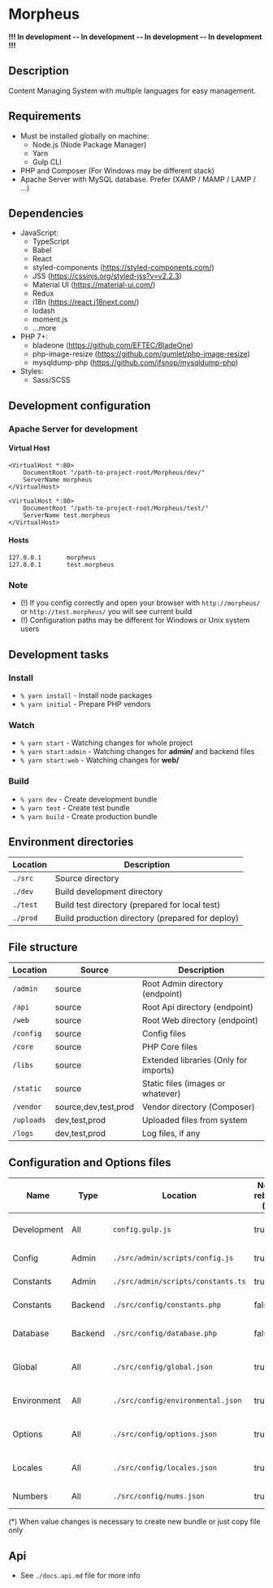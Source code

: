 # Morpheus

**!!! In development -- In development -- In development -- In development !!!**

## Description
Content Managing System with multiple languages for easy management.

## Requirements
* Must be installed globally on machine:
    - Node.js (Node Package Manager)
    - Yarn
    - Gulp CLI
* PHP and Composer (For Windows may be different stack)
* Apache Server with MySQL database. Prefer (XAMP / MAMP / LAMP / ...)

## Dependencies
* JavaScript:
    - TypeScript
    - Babel
    - React
    - styled-components (https://styled-components.com/)
    - JSS (https://cssinjs.org/styled-jss?v=v2.2.3)
    - Material UI (https://material-ui.com/)
    - Redux
    - i18n (https://react.i18next.com/)
    - lodash
    - moment.js
    - ...more
* PHP 7+:
    - bladeone (https://github.com/EFTEC/BladeOne)
    - php-image-resize (https://github.com/gumlet/php-image-resize)
    - mysqldump-php (https://github.com/ifsnop/mysqldump-php)
* Styles:
    - Sass/SCSS

## Development configuration
### Apache Server for development
#### Virtual Host
```
<VirtualHost *:80>
    DocumentRoot "/path-to-project-root/Morpheus/dev/"
    ServerName morpheus
</VirtualHost>

<VirtualHost *:80>
    DocumentRoot "/path-to-project-root/Morpheus/test/"
    ServerName test.morpheus
</VirtualHost>
```
#### Hosts
```
127.0.0.1		morpheus
127.0.0.1		test.morpheus
```

### Note
- (!) If you config correctly and open your browser with ``http://morpheus/`` or ``http://test.morpheus/`` you will see current build
- (!) Configuration paths may be different for Windows or Unix system users

## Development tasks
### Install
- ``% yarn install`` - Install node packages
- ``% yarn initial`` - Prepare PHP vendors

### Watch
- ``% yarn start`` - Watching changes for whole project
- ``% yarn start:admin`` - Watching changes for **admin/** and backend files
- ``% yarn start:web`` - Watching changes for **web/**

### Build
- ``% yarn dev`` - Create development bundle
- ``% yarn test`` - Create test bundle
- ``% yarn build`` - Create production bundle

## Environment directories

Location | Description
--- | ---
``./src`` | Source directory
``./dev`` | Build development directory
``./test`` | Build test directory (prepared for local test)
``./prod`` | Build production directory (prepared for deploy)

## File structure

Location | Source | Description
--- | --- | ---
``/admin`` | source | Root Admin directory (endpoint)
``/api`` | source | Root Api directory (endpoint)
``/web`` | source |Root Web directory (endpoint)
``/config`` | source | Config files
``/core`` | source | PHP Core files
``/libs`` | source | Extended libraries (Only for imports)
``/static`` | source | Static files (images or whatever)
``/vendor`` | source,dev,test,prod | Vendor directory (Composer)
``/uploads`` | dev,test,prod | Uploaded files from system
``/logs`` | dev,test,prod | Log files, if any

## Configuration and Options files

Name | Type | Location | Need rebuild (*) | Description
--- | --- | --- | --- | ---
Development | All | ``config.gulp.js`` | true | Development configuration file
Config | Admin | ``./src/admin/scripts/config.js`` | true | Config file imports
Constants | Admin | ``./src/admin/scripts/constants.ts`` | true | JavaScript Constants
Constants | Backend | ``./src/config/constants.php`` | false | PHP Constants
Database | Backend | ``./src/config/database.php`` | false | Configuration for Backend databases
Global | All | ``./src/config/global.json`` | true | Global configuration file
Environment | All | ``./src/config/environmental.json`` | true | Configuration by environment
Options | All | ``./src/config/options.json`` | true | Project options object
Locales | All | ``./src/config/locales.json`` | true | Locale options object
Numbers | All | ``./src/config/nums.json`` | true | For other number list

(*) When value changes is necessary to create new bundle or just copy file only

## Api
- See ``./docs.api.md`` file for more info

